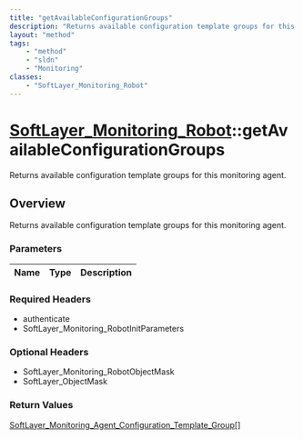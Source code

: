 ```yaml
---
title: "getAvailableConfigurationGroups"
description: "Returns available configuration template groups for this monitoring agent."
layout: "method"
tags:
    - "method"
    - "sldn"
    - "Monitoring"
classes:
    - "SoftLayer_Monitoring_Robot"
---
```

# [SoftLayer_Monitoring_Robot](/reference/services/SoftLayer_Monitoring_Robot)::getAvailableConfigurationGroups

Returns available configuration template groups for this monitoring agent.


## Overview 
Returns available configuration template groups for this monitoring agent. 

### Parameters 
|Name | Type | Description |
| --- | --- | --- |


### Required Headers
* authenticate
* SoftLayer_Monitoring_RobotInitParameters

### Optional Headers
* SoftLayer_Monitoring_RobotObjectMask
* SoftLayer_ObjectMask

### Return Values
<a href='/reference/datatypes/SoftLayer_Monitoring_Agent_Configuration_Template_Group'>SoftLayer_Monitoring_Agent_Configuration_Template_Group[] </a>

